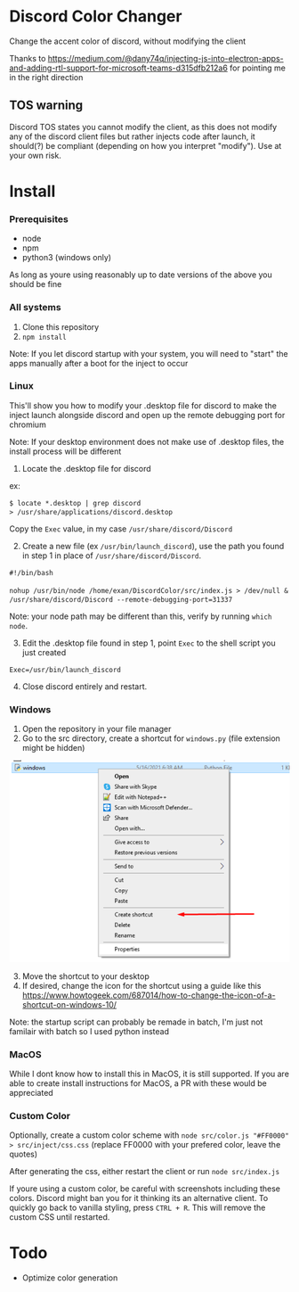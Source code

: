 # Discord Color Changer
Change the accent color of discord, without modifying the client

Thanks to https://medium.com/@dany74q/injecting-js-into-electron-apps-and-adding-rtl-support-for-microsoft-teams-d315dfb212a6 for pointing me in the right direction

## TOS warning
Discord TOS states you cannot modify the client, as this does not modify any of the discord client files but rather injects code after launch, it should(?) be compliant (depending on how you interpret "modify"). Use at your own risk.

# Install

### Prerequisites
- node
- npm
- python3 (windows only)

As long as youre using reasonably up to date versions of the above you should be fine

### All systems
1. Clone this repository
2. `npm install`

Note: If you let discord startup with your system, you will need to "start" the apps manually after a boot for the inject to occur

### Linux
This'll show you how to modify your .desktop file for discord to make the inject launch alongside discord and open up the remote debugging port for chromium

Note: If your desktop environment does not make use of .desktop files, the install process will be different

1. Locate the .desktop file for discord

ex: 
```
$ locate *.desktop | grep discord
> /usr/share/applications/discord.desktop
```

Copy the `Exec` value, in my case `/usr/share/discord/Discord`

2. Create a new file (ex `/usr/bin/launch_discord`), use the path you found in step 1 in place of `/usr/share/discord/Discord`.
```
#!/bin/bash

nohup /usr/bin/node /home/exan/DiscordColor/src/index.js > /dev/null &
/usr/share/discord/Discord --remote-debugging-port=31337
```
Note: your node path may be different than this, verify by running `which node`.

3. Edit the .desktop file found in step 1, point `Exec` to the shell script you just created
```
Exec=/usr/bin/launch_discord
```

4. Close discord entirely and restart.

### Windows
1. Open the repository in your file manager
2. Go to the src directory, create a shortcut for `windows.py` (file extension might be hidden)

![Create shortcut](assets/create_shortcut.png)

3. Move the shortcut to your desktop
4. If desired, change the icon for the shortcut using a guide like this https://www.howtogeek.com/687014/how-to-change-the-icon-of-a-shortcut-on-windows-10/

Note: the startup script can probably be remade in batch, I'm just not familair with batch so I used python instead

### MacOS
While I dont know how to install this in MacOS, it is still supported. If you are able to create install instructions for MacOS, a PR with these would be appreciated

### Custom Color
Optionally, create a custom color scheme with `node src/color.js "#FF0000" > src/inject/css.css` (replace FF0000 with your prefered color, leave the quotes)

After generating the css, either restart the client or run `node src/index.js`

If youre using a custom color, be careful with screenshots including these colors. Discord might ban you for it thinking its an alternative client. To quickly go back to vanilla styling, press `CTRL + R`. This will remove the custom CSS until restarted.

# Todo
- Optimize color generation